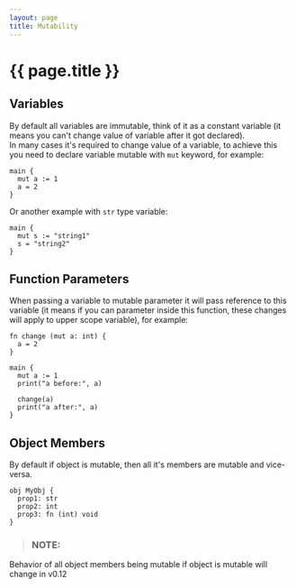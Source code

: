```yaml
---
layout: page
title: Mutability
---
```


# {{ page.title }}

## Variables
By default all variables are immutable, think of it as a constant variable (it
means you can't change value of variable after it got declared). \
In many cases it's required to change value of a variable, to achieve this you
need to declare variable mutable with `mut` keyword, for example:

```the
main {
  mut a := 1
  a = 2
}
```

Or another example with `str` type variable:

```the
main {
  mut s := "string1"
  s = "string2"
}
```

## Function Parameters
When passing a variable to mutable parameter it will pass reference to this
variable (it means if you can parameter inside this function, these changes
will apply to upper scope variable), for example:

```the
fn change (mut a: int) {
  a = 2
}

main {
  mut a := 1
  print("a before:", a)

  change(a)
  print("a after:", a)
}
```

## Object Members
By default if object is mutable, then all it's members are mutable and
vice-versa.

```the
obj MyObj {
  prop1: str
  prop2: int
  prop3: fn (int) void
}
```

> ### NOTE:
  Behavior of all object members being mutable if object is mutable will
  change in v0.12
